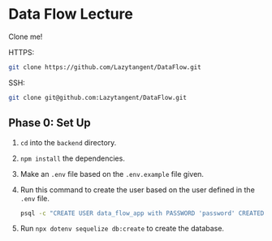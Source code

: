 # Data Flow Lecture

Clone me!

HTTPS:
```bash
git clone https://github.com/Lazytangent/DataFlow.git
```

SSH:
```bash
git clone git@github.com:Lazytangent/DataFlow.git
```

## Phase 0: Set Up

1. `cd` into the `backend` directory.
2. `npm install` the dependencies.
3. Make an `.env` file based on the `.env.example` file given.
4. Run this command to create the user based on the user defined in the `.env` file.

    ```bash
    psql -c "CREATE USER data_flow_app with PASSWORD 'password' CREATEDB;"
    ```
5. Run `npx dotenv sequelize db:create` to create the database.
